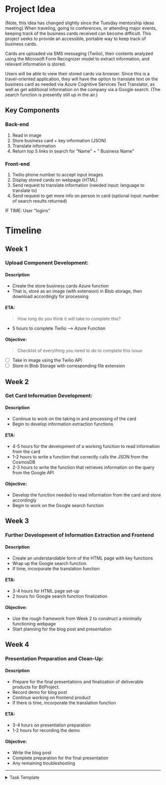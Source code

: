 # Project Idea
(Note, this idea has changed slightly since the Tuesday mentorship ideas meeting)
When traveling, going to conferences, or attending major events, keeping track of the business cards received can become difficult. This project seeks to provide an accessible, portable way to keep track of business cards. 

Cards are uploaded via SMS messaging (Twilio), their contents analyzed using the Microsoft Form Recognizer model to extract information, and relevant information is stored. 

Users will be able to view their stored cards via browser. Since this is a travel-oriented application, they will have the option to translate text on the business card as needed via Azure Cognitive Services Text Translator, as well as get additional information on the company via a Google search. (The search function is presently still up in the air.)

## Key Components
### Back-end
1. Read in image
2. Store business card + key information (JSON)
3. Translate information 
4. Return top 5 links in search for "Name" + " Business Name"

### Front-end
1. Twilio phone number to accept input images
2. Display stored cards on webpage (HTML)
3. Send request to translate information (needed input: language to translate to)
4. Send request to get more info on person in card (optional input: number of search results returned)

IF TIME: User "logins"
# Timeline

## Week 1

### Upload Component Development:

#### Description
- Create the store business cards Azure function
- That is, store as an image (with extension) in Blob storage, then download accordingly for processing

#### ETA:
> How long do you think it will take to complete this?
- 5 hours to complete Twilio --> Azure Function

#### Objective:
> Checklist of everything you need to do to complete this issue
- [ ] Take in image using the Twilio API
- [ ] Store in Blob Storage with corresponding file extension

## Week 2
### Get Card Information Development:

#### Description
- Continue to work on the taking in and processing of the card 
- Begin to develop information extraction functions

#### ETA:
- 4-5 hours for the development of a working function to read information from the card
- 1-2 hours to write a function that correctly calls the JSON from the CosmosDB
- 2-3 hours to write the function that retrieves information on the query from the Google API

#### Objective:
- Develop the function needed to read information from the card and store accordingly
- Begin to work on the Google search function

## Week 3
### Further Development of Information Extraction and Frontend

#### Description
- Create an understandable form of the HTML page with key functions
- Wrap up the Google search function
- If time, incorporate the translation function

#### ETA:
- 3-4 hours for HTML page set-up
- 2 hours for Google search function finalization

#### Objective:
- Use the rough framework from Week 2 to construct a minimally functioning webpage
- Start planning for the blog post and presentation

## Week 4
### Presentation Preparation and Clean-Up:

#### Description
- Prepare for the final presentations and finalization of deliverable products for BitProject.
- Record demo for blog post
- Continue working on frontend product
- If there is time, incorporate the translation function 

#### ETA:
- 3-4 hours on presentation preparation
- 1-2 hours for recording the demo

#### Objective:
- Write the blog post
- Complete preparation for the final presentation
- Any remaining troubleshooting


---

<details><summary>Task Template</summary>

<br><br>
</details>